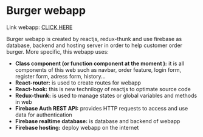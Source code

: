 # Burger webapp

Link webapp: [CLICK HERE](https://burger-react-74915.web.app/)

Burger webapp is created by reactjs, redux-thunk and use firebase as database, backend and hosting server in order to help customer order burger. More specific, this webapp uses: 
* **Class component (or function component at the moment ):** it is all components of this web such as navbar, order feature, login form, register form, adress form, history...
* **React-router:** is used to create routes for webapp
* **React-hook:** this is new technilogy of reactjs to optimate source code
* **Redux-thunk:** is used to manage states or global variables and methods in web
* **Firebase Auth REST API:** provides HTTP requests to access and use data for authentication
* **Firebase realtime database:** is database and backend of webapp
* **Firebase hosting:** deploy webapp on the internet